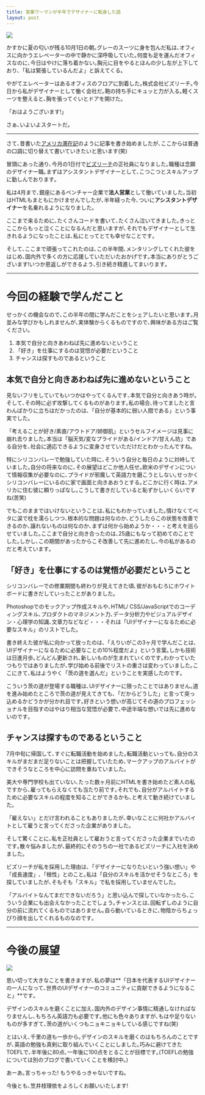 ```yaml
---
title: 営業ウーマンが半年でデザイナーに転身した話
layout: post
---
```


![](https://dl.dropboxusercontent.com/u/31114442/images.ellekasai.com/1005277_3276300066160_665545279_n.jpg)

かすかに夏の匂いが残る10月1日の朝｡グレーのスーツに身を包んだ私は､オフィスに向かうエレベーターの中で静かに深呼吸していた｡何度も足を運んだオフィスなのに､今日はやけに落ち着かない｡胸元に目をやるとほんの少し左が上下しており､「私は緊張しているんだよ」と訴えてくる｡

やがてエレベーターはあるオフィスのフロアに到着した｡株式会社ビズリーチ｡今日から私がデザイナーとして働く会社だ｡鞄の持ち手にキュッと力が入る｡軽くスーツを整えると､胸を張ってぐいとドアを開けた｡

「おはようございます!」

さぁ､いよいよスタートだ｡

---

さて､昔書いた[アメリカ滞在記](http://krizel.ellekasai.com/)のように記事を書き始めましたが､ここからは普通の口調に切り替えて書いていきたいと思います(笑)

冒頭にあった通り､今月の1日付で[ビズリーチ](http://www.bizreach.co.jp/)の正社員になりました｡職種は念願のデザイナー職｡まずはアシスタントデザイナーとして､こつこつとスキルアップに勤しんでおります｡

私は4月まで､銀座にあるベンチャー企業で**法人営業**として働いていました｡当初はHTMLもまともにかけませんでしたが､半年経った今､ついに**アシスタントデザイナー**を名乗れるようになりました｡

ここまで来るために､たくさんコードを書いて､たくさん泣いてきました｡きっとここからもっと泣くことになるんだと思いますが､それでもデザイナーとして生きれるようになったことは､私にとってとても幸せなことです｡

そして､ここまで頑張ってこれたのは､この半年間､メンタリングしてくれた彼をはじめ､国内外で多くの方に応援していただいたおかげです｡本当にありがとうございます!いつか恩返しができるよう､引き続き精進してまいります｡

---

# 今回の経験で学んだこと

せっかくの機会なので､この半年の間に学んだことをシェアしたいと思います｡月並みな学びかもしれませんが､実体験からくるものですので､興味がある方はご覧ください｡

1. 本気で自分と向きあわねば先に進めないということ
2. 「好き」を仕事にするのは覚悟が必要だということ 
3. チャンスは探すものであるということ

## 本気で自分と向きあわねば先に進めないということ

見ないフリをしていてもいつかはやってくるんです､本気で自分と向きあう時が｡そして､その時に必ず攻撃してくるものがあります｡私の場合､待ってましたと言わんばかりに立ちはだかったのは､「自分が基本的に弱い人間である」という事実でした｡

「考えることが好き/素直/アウトドア/姉御肌」というセルフイメージは見事に崩れ去りました｡本当は「脳天気/変なプライドがある/インドア/甘えん坊」である自分を､社会に適応できるように変身させていただけだとわかったんですね｡

特にシリコンバレーで勉強していた時に､そういう自分と毎日のように対峙していました｡自分の将来なのに､その展望はどこか他人任せ｡欧米のデザインについて情報収集が必要なのに､プライドが邪魔して英語力を磨こうとしない｡せっかくシリコンバレーにいるのに家で画面と向きあおうとする｡どこかに行く時は､アメリカに住む彼に頼りっぱなし｡こうして書きだしていると恥ずかしいくらいですね(苦笑)

でもこのままではいけないということは､私にもわかっていました｡情けなくてベタに涙で枕を濡らしつつ､根本的な問題は何なのか､どうしたらこの状態を改善できるのか､譲れないものは何なのか､まずは何から始めようか・・・と考えを巡らせていました｡ここまで自分と向き合ったのは､25歳にもなって初めてのことでした｡しかし､この期間があったからこそ改善して先に進めたし､今の私があるのだと考えています｡

## 「好き」を仕事にするのは覚悟が必要だということ

シリコンバレーでの修業期間も終わりが見えてきた頃､彼がおもむろにホワイトボードに書きだしていったことがありました｡

Photoshopでのモックアップ作成スキルや､HTML/
CSS/JavaScriptでのコーディングスキル､プロダクトのマネジメント力､データ分析力やビジュアルデザイン・心理学の知識､文章力などなど・・・それは「UIデザイナーになるために必要なスキル」のリストでした｡

書き終えた彼が私に向かって放ったのは､「えりいがこの3ヶ月で学んだことは､UIデザイナーになるために必要なことの10%程度だよ」という言葉｡しかも技術は日進月歩｡どんどん更新され､新しいものが生まれていくのです｡わかっていたつもりではありましたが､学び始める前後でリストの重さは変わっていました｡ここにきて､私はようやく「茨の道を選んだ」ということを実感したのです｡

こういう茨の道が登場する職種は､UIデザイナーに限ったことではありません｡道を進み始めたところで茨の道が見えてきても､「だからどうした」と言って突っ込めるかどうかが分かれ目です｡好きという想いが高じてその道のプロフェッショナルを目指すのはやはり相当な覚悟が必要で､中途半端な想いでは先に進めないのです｡ 

## チャンスは探すものであるということ

7月中旬に帰国して､すぐに転職活動を始めました｡転職活動といっても､自分のスキルがまだまだ足りないことは把握していたため､マークアップのアルバイトができそうなところを中心に訪問を重ねていました｡

美大や専門学校も出ていない､たった数ヶ月前にHTMLを書き始めたど素人の私ですから､雇ってもらえなくても当たり前です｡それでも､自分がアルバイトするために必要なスキルの程度を知ることができるかも､と考えて動き続けていました｡

「雇えない」とだけ言われることもありましたが､幸いなことに何社かアルバイトとして雇うと言ってくださった企業がありました｡

そして驚くことに､私を正社員として雇おうと言ってくださった企業までいたのです｡散々悩みましたが､最終的にそのうちの一社であるビズリーチに入社を決めました｡

ビズリーチが私を採用した理由は､「デザイナーになりたいという強い想い」や「成長速度」､「根性」とのこと｡私は「自分のスキルを活かせそうなところ」を探していましたが､そもそも「スキル」で私を採用していませんでした｡

「アルバイトなんてまだできないだろう」と思い込んで探していなかったら､こういう企業にも出会えなかったことでしょう｡チャンスとは､回転ずしのように自分の前に流れてくるものではありません｡自ら動いているときに､物陰からちょっぴり顔を出してくれるものなのです｡

---

# 今後の展望

![](https://dl.dropboxusercontent.com/u/31114442/images.ellekasai.com/Photo%20Oct%2012%2C%205%2007%2024%20PM.jpg)

思い切って大きなことを書きますが､私の夢は**「日本を代表するUIデザイナーの一人になって､世界のUIデザイナーのコミュニティに貢献できるようになること」**です｡

デザインのスキルを磨くことに加え､国内外のデザイン事情に精通しなければなりませんし､もちろん英語力も必要です｡他にも色々ありますが､もはや足りないものが多すぎて､茨の道がいくつもニョキニョキしている感じですね(笑)

とはいえ､千里の道も一歩から｡デザインのスキルを磨くのはもちろんのことですが､英語の勉強も真剣に取り組んでいくことにしました｡巧みに避けてきたTOEFLで､半年後に80点､一年後に100点をとることが目標です｡(TOEFLの勉強については別のブログで書いていくことを検討中｡)

あーあ｡言っちゃった!
もうやるっきゃないですね｡

今後とも､笠井枝理依をよろしくお願いいたします!
